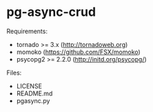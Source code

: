 pg-async-crud
=============



Requirements:
+ tornado >= 3.x (http://tornadoweb.org)
+ momoko (https://github.com/FSX/momoko)
+ psycopg2 >= 2.2.0 (http://initd.org/psycopg/)

Files:
+ LICENSE
+ README.md
+ pgasync.py
